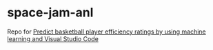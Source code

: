# space-jam-anl

Repo for [Predict basketball player efficiency ratings by using machine learning and Visual Studio Code](https://docs.microsoft.com/en-us/learn/sports-machine-learning/predict-basketball-player-efficiency-ratings/)
